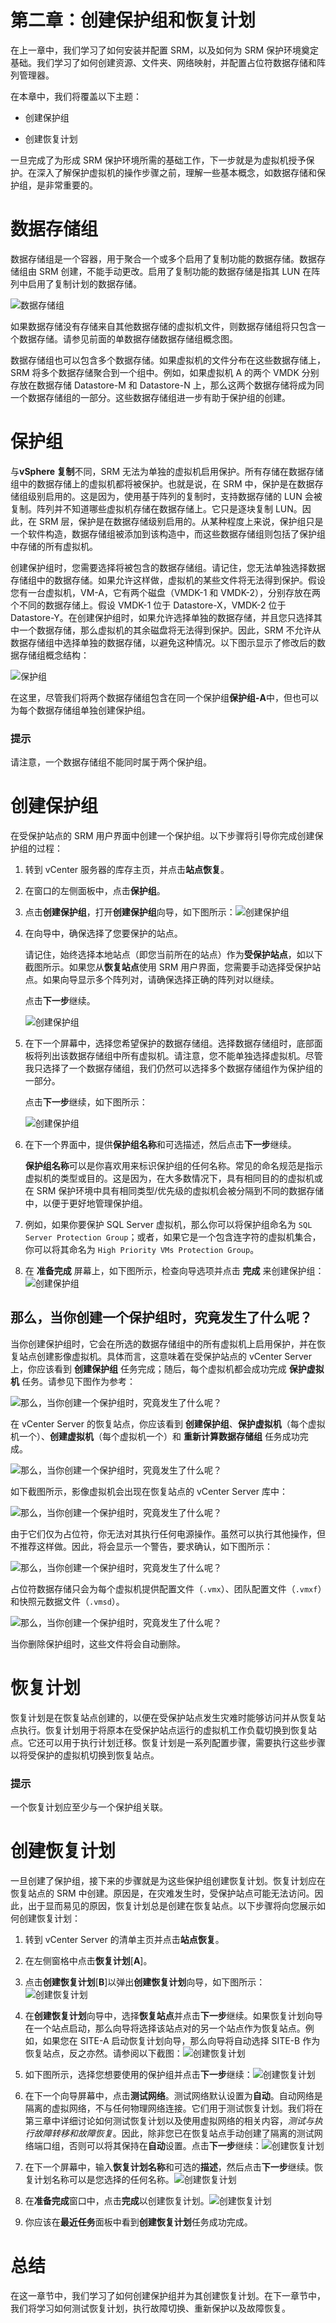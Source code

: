 # 第二章：创建保护组和恢复计划

在上一章中，我们学习了如何安装并配置 SRM，以及如何为 SRM 保护环境奠定基础。我们学习了如何创建资源、文件夹、网络映射，并配置占位符数据存储和阵列管理器。

在本章中，我们将覆盖以下主题：

+   创建保护组

+   创建恢复计划

一旦完成了为形成 SRM 保护环境所需的基础工作，下一步就是为虚拟机授予保护。在深入了解保护虚拟机的操作步骤之前，理解一些基本概念，如数据存储和保护组，是非常重要的。

# 数据存储组

数据存储组是一个容器，用于聚合一个或多个启用了复制功能的数据存储。数据存储组由 SRM 创建，不能手动更改。启用了复制功能的数据存储是指其 LUN 在阵列中启用了复制计划的数据存储。

![数据存储组](img/6442EN_04_01.jpg)

如果数据存储没有存储来自其他数据存储的虚拟机文件，则数据存储组将只包含一个数据存储。请参见前面的单数据存储数据存储组概念图。

数据存储组也可以包含多个数据存储。如果虚拟机的文件分布在这些数据存储上，SRM 将多个数据存储聚合到一个组中。例如，如果虚拟机 A 的两个 VMDK 分别存放在数据存储 Datastore-M 和 Datastore-N 上，那么这两个数据存储将成为同一个数据存储组的一部分。这些数据存储组进一步有助于保护组的创建。

# 保护组

与**vSphere 复制**不同，SRM 无法为单独的虚拟机启用保护。所有存储在数据存储组中的数据存储上的虚拟机都将被保护。也就是说，在 SRM 中，保护是在数据存储组级别启用的。这是因为，使用基于阵列的复制时，支持数据存储的 LUN 会被复制。阵列并不知道哪些虚拟机存储在数据存储上。它只是逐块复制 LUN。因此，在 SRM 层，保护是在数据存储级别启用的。从某种程度上来说，保护组只是一个软件构造，数据存储组被添加到该构造中，而这些数据存储组则包括了保护组中存储的所有虚拟机。

创建保护组时，您需要选择将被包含的数据存储组。请记住，您无法单独选择数据存储组中的数据存储。如果允许这样做，虚拟机的某些文件将无法得到保护。假设您有一台虚拟机，VM-A，它有两个磁盘（VMDK-1 和 VMDK-2），分别存放在两个不同的数据存储上。假设 VMDK-1 位于 Datastore-X，VMDK-2 位于 Datastore-Y。在创建保护组时，如果允许选择单独的数据存储，并且您只选择其中一个数据存储，那么虚拟机的其余磁盘将无法得到保护。因此，SRM 不允许从数据存储组中选择单独的数据存储，以避免这种情况。以下图示显示了修改后的数据存储组概念结构：

![保护组](img/6442EN_04_02.jpg)

在这里，尽管我们将两个数据存储组包含在同一个保护组**保护组-A**中，但也可以为每个数据存储组单独创建保护组。

### 提示

请注意，一个数据存储组不能同时属于两个保护组。

# 创建保护组

在受保护站点的 SRM 用户界面中创建一个保护组。以下步骤将引导你完成创建保护组的过程：

1.  转到 vCenter 服务器的库存主页，并点击**站点恢复**。

1.  在窗口的左侧面板中，点击**保护组**。

1.  点击**创建保护组**，打开**创建保护组**向导，如下图所示：![创建保护组](img/6442EN_04_03.jpg)

1.  在向导中，确保选择了您要保护的站点。

    请记住，始终选择本地站点（即您当前所在的站点）作为**受保护站点**，如以下截图所示。如果您从**恢复站点**使用 SRM 用户界面，您需要手动选择受保护站点。如果向导显示多个阵列对，请确保选择正确的阵列对以继续。

    点击**下一步**继续。

    ![创建保护组](img/6442EN_04_04.jpg)

1.  在下一个屏幕中，选择您希望保护的数据存储组。选择数据存储组时，底部面板将列出该数据存储组中所有虚拟机。请注意，您不能单独选择虚拟机。尽管我只选择了一个数据存储组，我们仍然可以选择多个数据存储组作为保护组的一部分。

    点击**下一步**继续，如下图所示：

    ![创建保护组](img/6442EN_04_05.jpg)

1.  在下一个界面中，提供**保护组名称**和可选描述，然后点击**下一步**继续。

    **保护组名称**可以是你喜欢用来标识保护组的任何名称。常见的命名规范是指示虚拟机的类型或目的。这是因为，在大多数情况下，具有相同目的的虚拟机或在 SRM 保护环境中具有相同类型/优先级的虚拟机会被分隔到不同的数据存储中，以便于更好地管理保护组。

1.  例如，如果你要保护 SQL Server 虚拟机，那么你可以将保护组命名为 `SQL Server Protection Group`；或者，如果它是一个包含连字符的虚拟机集合，你可以将其命名为 `High Priority VMs Protection Group`。

1.  在 **准备完成** 屏幕上，如下图所示，检查向导选项并点击 **完成** 来创建保护组：![创建保护组](img/6442EN_04_06.jpg)

## 那么，当你创建一个保护组时，究竟发生了什么呢？

当你创建保护组时，它会在所选的数据存储组中的所有虚拟机上启用保护，并在恢复站点创建影像虚拟机。具体而言，这意味着在受保护站点的 vCenter Server 上，你应该看到 **创建保护组** 任务完成；随后，每个虚拟机都会成功完成 **保护虚拟机** 任务。请参见下图作为参考：

![那么，当你创建一个保护组时，究竟发生了什么呢？](img/6442EN_04_07.jpg)

在 vCenter Server 的恢复站点，你应该看到 **创建保护组**、**保护虚拟机**（每个虚拟机一个）、**创建虚拟机**（每个虚拟机一个）和 **重新计算数据存储组** 任务成功完成。

![那么，当你创建一个保护组时，究竟发生了什么呢？](img/6442EN_04_08.jpg)

如下截图所示，影像虚拟机会出现在恢复站点的 vCenter Server 库中：

![那么，当你创建一个保护组时，究竟发生了什么呢？](img/6442EN_04_09.jpg)

由于它们仅为占位符，你无法对其执行任何电源操作。虽然可以执行其他操作，但不推荐这样做。因此，将会显示一个警告，要求确认，如下图所示：

![那么，当你创建一个保护组时，究竟发生了什么呢？](img/6442EN_04_10.jpg)

占位符数据存储只会为每个虚拟机提供配置文件（`.vmx`）、团队配置文件（`.vmxf`）和快照元数据文件（`.vmsd`）。

![那么，当你创建一个保护组时，究竟发生了什么呢？](img/6442EN_04_11.jpg)

当你删除保护组时，这些文件将会自动删除。

# 恢复计划

恢复计划是在恢复站点创建的，以便在受保护站点发生灾难时能够访问并从恢复站点执行。恢复计划用于将原本在受保护站点运行的虚拟机工作负载切换到恢复站点。它还可以用于执行计划迁移。恢复计划是一系列配置步骤，需要执行这些步骤以将受保护的虚拟机切换到恢复站点。

### 提示

一个恢复计划应至少与一个保护组关联。

# 创建恢复计划

一旦创建了保护组，接下来的步骤就是为这些保护组创建恢复计划。恢复计划应在恢复站点的 SRM 中创建。原因是，在灾难发生时，受保护站点可能无法访问。因此，出于显而易见的原因，恢复计划总是创建在恢复站点。以下步骤将向您展示如何创建恢复计划：

1.  转到 vCenter Server 的清单主页并点击**站点恢复**。

1.  在左侧窗格中点击**恢复计划**[**A**]。

1.  点击**创建恢复计划**[**B**]以弹出**创建恢复计划**向导，如下图所示：![创建恢复计划](img/6442EN_04_12.jpg)

1.  在**创建恢复计划**向导中，选择**恢复站点**并点击**下一步**继续。如果恢复计划向导在一个站点启动，那么向导将选择该站点对的另一个站点作为恢复站点。例如，如果您在 SITE-A 启动恢复计划向导，那么向导将自动选择 SITE-B 作为恢复站点，反之亦然。请参阅以下截图：![创建恢复计划](img/6442EN_04_13.jpg)

1.  如下图所示，选择您想要使用的保护组并点击**下一步**继续：![创建恢复计划](img/6442EN_04_14.jpg)

1.  在下一个向导屏幕中，点击**测试网络**。测试网络默认设置为**自动**。自动网络是隔离的虚拟网络，不与任何物理网络连接。它们用于测试恢复计划。我们将在第三章中详细讨论如何测试恢复计划以及使用虚拟网络的相关内容，*测试与执行故障转移和故障恢复*。因此，除非您已在恢复站点手动创建了隔离的测试网络端口组，否则可以将其保持在**自动**设置。点击**下一步**继续：![创建恢复计划](img/6442EN_04_15.jpg)

1.  在下一个屏幕中，输入**恢复计划名称**和可选的**描述**，然后点击**下一步**继续。恢复计划名称可以是您选择的任何名称。![创建恢复计划](img/6442EN_04_16.jpg)

1.  在**准备完成**窗口中，点击**完成**以创建恢复计划。![创建恢复计划](img/6442EN_04_17.jpg)

1.  你应该在**最近任务**面板中看到**创建恢复计划**任务成功完成。

# 总结

在这一章节中，我们学习了如何创建保护组并为其创建恢复计划。在下一章节中，我们将学习如何测试恢复计划，执行故障切换、重新保护以及故障恢复。
